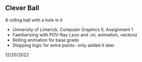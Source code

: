 ## Clever Ball
A rolling ball with a hole in it
  - University of Limerick, Computer Graphics II, Assignment 1
  - Familiarizing with POV-Ray (.pov and .ini, animation, vectors)
  - Rolling animation for base grade
  - Stopping logic for extra points- only added it later

12/20/2022
